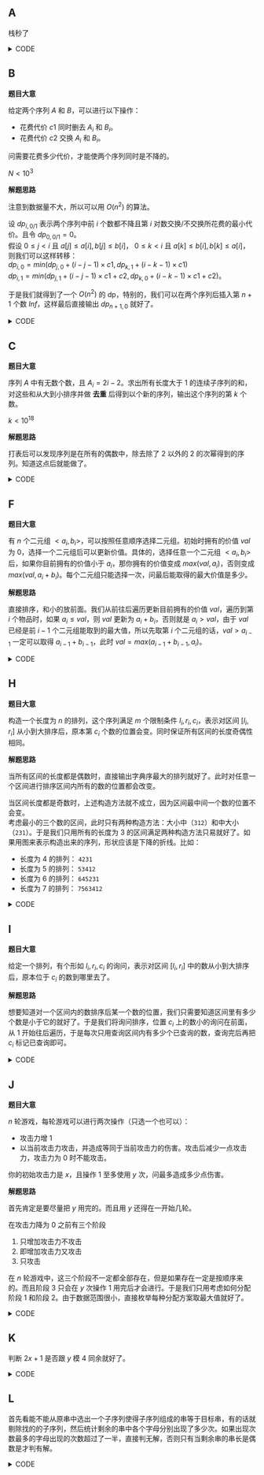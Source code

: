 ## A

栈秒了

<details>
<summary>CODE</summary>

```cpp
void solve()
{
    int n = 0;
    std::cin >> n;
    std::stack<int> a;
    for (int i = 0; i < n; i++) {
        int x = 0;
        std::cin >> x;
        if (a.empty() || a.top() != x) {
            a.push(x);
        }
    }
    std::cout << a.size() << '\n';
}
```
</details>

## B

**题目大意**

给定两个序列 $A$ 和 $B$，可以进行以下操作：
- 花费代价 $c1$ 同时删去 $A_i$ 和 $B_i$。
- 花费代价 $c2$ 交换 $A_i$ 和 $B_i$。

问需要花费多少代价，才能使两个序列同时是不降的。

$N < 10^3$


**解题思路**

注意到数据量不大，所以可以用 $O(n^2)$ 的算法。

设 $dp_{i,0/1}$ 表示两个序列中前 $i$ 个数都不降且第 $i$ 对数交换/不交换所花费的最小代价。且令 $dp_{0,0/1} = 0$。  
假设 $0 \leq j < i$ 且 $a[j] \leq a[i], b[j] \leq b[i]$， $0 \leq k < i$ 且 $a[k] \leq b[i], b[k] \leq a[i]$，则我们可以这样转移：  
$dp_{i,0} = min(dp_{j,0} + (i - j - 1) \times c1, dp_{k,1} + (i - k - 1) \times c1)$  
$dp_{i,1} = min(dp_{j,1} + (i - j - 1) \times c1 + c2, dp_{k,0} + (i - k - 1) \times c1 + c2)$。

于是我们就得到了一个 $O(n^2)$ 的 dp，特别的，我们可以在两个序列后插入第 $n + 1$ 个数 $Inf$，这样最后直接输出 $dp_{n + 1, 0}$ 就好了。

<details>
<summary>CODE</summary>

```cpp
void solve()
{
    int n = 0, c1 = 0, c2 = 0;
    std::cin >> n >> c1 >> c2;
    std::vector a(n + 1, 0ll), b(n + 1, 0ll);
    for (int i = 1; i <= n; i++) {
        std::cin >> a[i] >> b[i];
    }
    a.push_back(Inf), b.push_back(Inf);
    // dp[i][0/1] 前 i 条记录不变第 i 条 / 反转第 i 条 所需要的最小代价
    std::vector dp(n + 2, std::vector(2, Inf));
    dp[0] = { 0, 0 };
    for (int i = 1; i <= n + 1; i++) {
        for (int j = 0; j < i; j++) {
            if (a[j] <= a[i] && b[j] <= b[i]) {
                dp[i][0] = std::min(dp[i][0], dp[j][0] + 1ll * (i - j - 1) * c1);
                dp[i][1] = std::min(dp[i][1], dp[j][1] + 1ll * (i - j - 1) * c1 + c2);
            }
            if (a[j] <= b[i] && b[j] <= a[i]) {
                dp[i][1] = std::min(dp[i][1], dp[j][0] + 1ll * (i - j - 1) * c1 + c2);
                dp[i][0] = std::min(dp[i][0], dp[j][1] + 1ll * (i - j - 1) * c1);
            }
        }
    }
    std::cout << dp[n + 1][0] << '\n';
}
```
</details>

## C

**题目大意**

序列 $A$ 中有无数个数，且 $A_i = 2i - 2$。求出所有长度大于 1 的连续子序列的和，对这些和从大到小排序并做 **去重** 后得到以个新的序列，输出这个序列的第 $k$ 个数。

$k < 10^{18}$

**解题思路**

打表后可以发现序列是在所有的偶数中，除去除了 2 以外的 2 的次幂得到的序列。知道这点后就能做了。

<details>
<summary>CODE</summary>

```cpp
void solve()
{
    i64 k = 0;
    std::cin >> k;
    k--;
    if (k == 0) {
        std::cout << 2 << '\n';
        return;
    }

    int l = 1, r = 62;
    while (l <= r) {
        int m = l + r >> 1;
        if ((1ull << m) < k + m + 1ll) {
            l = m + 1;
        }
        else {
            r = m - 1;
        }
    }
    // std::cout << r << ' ' << l << '\n';
    k -= (1ull << r) - r - 1;
    std::cout << (1ull << l) + (k << 1) << '\n';
}
```
</details>

## F

**题目大意**

有 $n$ 个二元组 $<a_i, b_i>$，可以按照任意顺序选择二元组。初始时拥有的价值 $val$ 为 0，选择一个二元组后可以更新价值。具体的，选择任意一个二元组 $<a_i, b_i>$ 后，如果你目前拥有的价值小于 $a_i$，那你拥有的价值变成 $max(val, a_i)$，否则变成 $max(val, a_i + b_i)$。每个二元组只能选择一次，问最后能取得的最大价值是多少。

**解题思路**

直接排序，和小的放前面。我们从前往后遍历更新目前拥有的价值 $val$，遍历到第 $i$ 个物品时，如果 $a_i \leq val$，则 $val$ 更新为 $a_i + b_i$，否则就是 $a_i > val$，由于 $val$ 已经是前 $i - 1$ 个二元组能取到的最大值，所以先取第 $i$ 个二元组的话，$val > a_{i - 1}$ 一定可以取得 $a_{i - 1} + b_{i - 1}$，此时 $val = max(a_{i - 1} + b_{i - 1}, a_i)$。

<details>
<summary>CODE</summary>

```cpp
void solve()
{
    int n = 0;
    std::cin >> n;
    std::vector a(n, std::array<int, 2>{ 0, 0 });
    for (auto &[x, y] : a) {
        std::cin >> x >> y;
    }
    std::sort(a.begin(), a.end(), [&](auto &u, auto &v) {
        if (u[0] + u[1] == v[0] + v[1]) {
            return u[0] < v[0];
        }
        else {
            return u[0] + u[1] < v[0] + v[1];
        }
    });

    int mx = a[0][0];
    for (int i = 1; i < n; i++) {
        if (mx >= a[i][0]) {
            mx = std::max(mx, a[i][0] + a[i][1]);
        }
        else {
            mx = std::max(mx, a[i][0]);
            mx = std::max(mx, a[i - 1][0] + a[i - 1][1]);
        }
    }

    std::cout << mx << '\n';
    return;
}
```
</details>

## H

**题目大意**

构造一个长度为 $n$ 的排列，这个序列满足 $m$ 个限制条件 $l_i,r_i,c_i$，表示对区间 $[l_i,r_i]$ 从小到大排序后，原本第 $c_i$ 个数的位置会变。同时保证所有区间的长度奇偶性相同。

**解题思路**

当所有区间的长度都是偶数时，直接输出字典序最大的排列就好了。此时对任意一个区间进行排序区间内所有的数的位置都会改变。

当区间长度都是奇数时，上述构造方法就不成立，因为区间最中间一个数的位置不会变。  
考虑最小的三个数的区间，此时只有两种构造方法：大小中（`312`）和中大小（`231`）。于是我们只用所有的长度为 3 的区间满足两种构造方法只易就好了。如果用图来表示构造出来的序列，形状应该是下降的折线。比如：
- 长度为 4 的排列： `4231`
- 长度为 5 的排列： `53412`
- 长度为 6 的排列： `645231`
- 长度为 7 的排列： `7563412`

<details>
<summary>CODE</summary>

```cpp
void solve()
{
    int n = 0, m = 0;
    std::cin >> n >> m;
    std::vector s(m, std::array<int, 3>{});
    
    for (auto &[l, r, c] : s) {
        std::cin >> l >> r >> c;
    }
    if ((s[0][1] - s[0][0]) % 2 == 1) {
        for (int i = n; i >= 1; i--) {
            std::cout << i << " \n"[i == 1];
        }
    }
    else {
        std::cout << n << ' ';
        for (int i = n - 1; i >= 2; i -= 2) {
            std::cout << i - 1 << ' ' << i << ' ';
        }
        if (n % 2 == 0) {
            std::cout << 1 << ' ';
        }
        std::cout << '\n';
    }
    return;
}
```
</details>

## I

**题目大意**

给定一个排列，有个形如 $l_i, r_i, c_i$ 的询问，表示对区间 $[l_i, r_i]$ 中的数从小到大排序后，原本位于 $c_i$ 的数到哪里去了。

**解题思路**

想要知道对一个区间内的数排序后某一个数的位置，我们只需要知道区间里有多少个数是小于它的就好了。于是我们将询问排序，位置 $c_i$ 上的数小的询问在前面，从 1 开始往后遍历，于是每次只用查询区间内有多少个已查询的数，查询完后再把 $c_i$ 标记已查询即可。

<details>
<summary>CODE</summary>

```cpp
class BIT {
private:
    int n;
    std::vector<int> tr;

    int lowbit(int x) {
        return x & -x;
    }
    int sum(int pos) {
        int res = 0;
        for (int i = pos; i > 0; i -= lowbit(i)) {
            res += tr[i];
        }
        return res;
    }
public:
    BIT(int _n) {
        n = _n;
        tr.assign(n + 1, 0);
    }

    void add(int pos) {
        for (int i = pos; i <= n; i += lowbit(i)) {
            tr[i]++;
        }
    }

    int sum(int l, int r) {
        return sum(r) - sum(l - 1);
    }
};

void solve()
{
    int n = 0, m = 0;
    std::cin >> n >> m;
    std::vector p(n + 1, 0), pos(n + 1, 0);
    for (int i = 1; i <= n; i++) {
        std::cin >> p[i];
        pos[p[i]] = i;
    }

    std::vector q(n + 1, std::vector<std::array<int, 3>>());
    for (int i = 0; i < m; i++) {
        int l = 0, r = 0, c = 0;
        std::cin >> l >> r >> c;
        q[p[c]].push_back({ i, l, r });
    }
    
    std::vector ans(m, 0);
    std::vector vis(n + 1, false);
    BIT t(n);
    for (int i = 1; i <= n; i++) {
        for (auto &[id, l, r] : q[i]) {
            ans[id] = l + t.sum(l, r);
        }
        t.add(pos[i]);
    }
    for (auto &i : ans) {
        std::cout << i << '\n';
    }
    return;
}
```
</details>

## J

**题目大意**

$n$ 轮游戏，每轮游戏可以进行两次操作（只选一个也可以）：
- 攻击力增 1
- 以当前攻击力攻击，并造成等同于当前攻击力的伤害。攻击后减少一点攻击力，攻击力为 0 时不能攻击。

你的初始攻击力是 $x$，且操作 $1$ 至多使用 $y$ 次，问最多造成多少点伤害。

**解题思路**

首先肯定是要尽量把 $y$ 用完的。而且用 $y$ 还得在一开始几轮。

在攻击力降为 0 之前有三个阶段
1. 只增加攻击力不攻击
2. 即增加攻击力又攻击
3. 只攻击

在 $n$ 轮游戏中，这三个阶段不一定都全部存在，但是如果存在一定是按顺序来的。而且阶段 3 只会在 $y$ 次操作 1 用完后才会进行。于是我们只用考虑如何分配阶段 1 和阶段 2。由于数据范围很小，直接枚举每种分配方案取最大值就好了。

<details>
<summary>CODE</summary>

```cpp
void solve()
{
    int n = 0, x = 0, y = 0;
    std::cin >> n >> x >> y;
    int ans = 0;
    // 枚举前面只磨刀的轮数
    for (int i = 0; i <= std::min(n, y); i++) {
        int d0 = x + i; // 初始伤害
        int con = std::min(n, y) - i; // 边磨刀边攻击的轮数
        int att = std::min(n - con - i, d0); // 只攻击的轮数
        ans = std::max(ans, (d0 + 1) * con + (2 * d0 - att + 1) * att / 2);
    }
    std::cout << ans << '\n';
    return;
}
```
</details>

## K

判断 $2x+1$ 是否跟 $y$ 模 4 同余就好了。

<details>
<summary>CODE</summary>

```cpp
void solve()
{
    int x = 0, y = 0;
    std::cin >> x >> y;
    x += x + 1;
    if (y == 0 || (x + y) % 2 == 0) {
        std::cout << "YES\n";
    }
    else {
        std::cout << "NO\n";
    }
}
```
</details>

## L

首先看能不能从原串中选出一个子序列使得子序列组成的串等于目标串，有的话就剔除找的的子序列，然后统计剩余的串中各个字母分别出现了多少次。如果出现次数最多的字母出现的次数超过了一半，直接判无解，否则只有当剩余串的串长是偶数是才判有解。

<details>
<summary>CODE</summary>

```cpp
bool solve()
{
    int n = 0;
    std::string s;
    std::cin >> n >> s;
    std::vector cnt(26, 0);
    int p = 0;
    for (auto &c : s) {
        cnt[c - 'A']++;
        if (p < T.size() && c == T[p]) {
            p++;
        }
    }
    
    if (p != T.size()) {
        return false;
    }
    
    for (auto &c : T) {
        cnt[c - 'A']--;
    }
    std::sort(cnt.begin(), cnt.end());
    n -= T.size();
    if (cnt.back() * 2 > n) {
        return false;
    }
    else {
        return n % 2 == 0;
    }
}
```
</details>